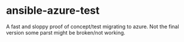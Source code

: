 # ansible-azure-test

A fast and sloppy proof of concept/test migrating to azure. Not the final version some parst might be broken/not working.
